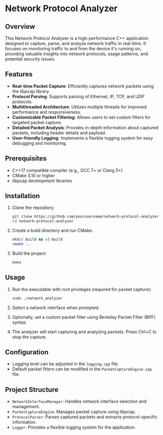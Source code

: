 # Network Protocol Analyzer

## Overview

This Network Protocol Analyzer is a high-performance C++ application designed to capture, parse, and analyze network traffic in real-time. It focuses on monitoring traffic to and from the device it's running on, providing valuable insights into network protocols, usage patterns, and potential security issues.

## Features

- **Real-time Packet Capture**: Efficiently captures network packets using the libpcap library.
- **Protocol Parsing**: Supports parsing of Ethernet, IP, TCP, and UDP protocols.
- **Multithreaded Architecture**: Utilizes multiple threads for improved performance and responsiveness.
- **Customizable Packet Filtering**: Allows users to set custom filters for targeted packet capture.
- **Detailed Packet Analysis**: Provides in-depth information about captured packets, including header details and payload.
- **User-friendly Logging**: Implements a flexible logging system for easy debugging and monitoring.

## Prerequisites

- C++17 compatible compiler (e.g., GCC 7+ or Clang 5+)
- CMake 3.10 or higher
- libpcap development libraries

## Installation

1. Clone the repository:
   ```bash
   git clone https://github.com/yourusername/network-protocol-analyzer.git
   cd network-protocol-analyzer
   ```

2. Create a build directory and run CMake:
   ```bash
   mkdir build && cd build
   cmake ..
   ```

3. Build the project:
   ```bash
   make
   ```

## Usage

1. Run the executable with root privileges (required for packet capture):
   ```bash
   sudo ./network_analyzer
   ```

2. Select a network interface when prompted.

3. Optionally, set a custom packet filter using Berkeley Packet Filter (BPF) syntax.

4. The analyzer will start capturing and analyzing packets. Press Ctrl+C to stop the capture.

## Configuration

- Logging level can be adjusted in the `logging.cpp` file.
- Default packet filters can be modified in the `PacketCaptureEngine.cpp` file.

## Project Structure

- `NetworkInterfaceManager`: Handles network interface selection and management.
- `PacketCaptureEngine`: Manages packet capture using libpcap.
- `ProtocolParser`: Parses captured packets and extracts protocol-specific information.
- `Logger`: Provides a flexible logging system for the application.
